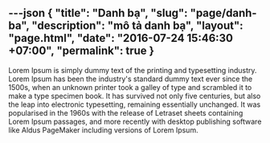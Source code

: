 ---json
{
    "title": "Danh bạ",
    "slug": "page/danh-ba",
    "description": "mô tả danh bạ",
    "layout": "page.html",
    "date": "2016-07-24 15:46:30 +07:00",
    "permalink": true
}
---
Lorem Ipsum is simply dummy text of the printing and typesetting industry. Lorem Ipsum has been the industry's standard dummy text ever since the 1500s, when an unknown printer took a galley of type and scrambled it to make a type specimen book. It has survived not only five centuries, but also the leap into electronic typesetting, remaining essentially unchanged. It was popularised in the 1960s with the release of Letraset sheets containing Lorem Ipsum passages, and more recently with desktop publishing software like Aldus PageMaker including versions of Lorem Ipsum.
